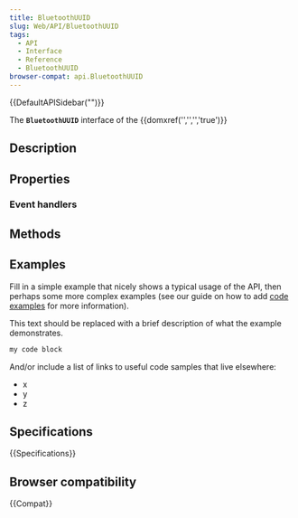```yaml
---
title: BluetoothUUID
slug: Web/API/BluetoothUUID
tags:
  - API
  - Interface
  - Reference
  - BluetoothUUID
browser-compat: api.BluetoothUUID
---
```

{{DefaultAPISidebar("")}}

The **`BluetoothUUID`** interface of the {{domxref('','','','true')}} 

## Description

 

## Properties



### Event handlers



## Methods



## Examples

Fill in a simple example that nicely shows a typical usage of the API, then perhaps some more complex examples (see our guide on how to add [code examples](/en-US/docs/MDN/Contribute/Structures/Code_examples) for more information).

This text should be replaced with a brief description of what the example demonstrates.

```js
my code block
```

And/or include a list of links to useful code samples that live elsewhere:

*   x
*   y
*   z

## Specifications

{{Specifications}}

## Browser compatibility

{{Compat}}

